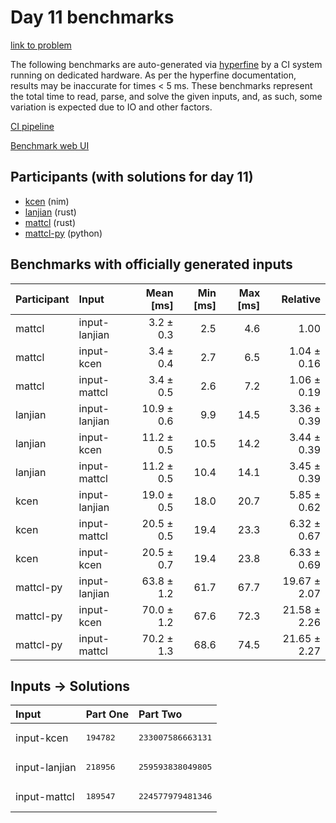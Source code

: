 # Day 11 benchmarks

[link to problem](https://adventofcode.com/2024/day/11)

The following benchmarks are auto-generated via
[hyperfine](https://github.com/sharkdp/hyperfine) by a CI system running on
dedicated hardware. As per the hyperfine documentation, results may be
inaccurate for times < 5 ms. These benchmarks represent the total time to read,
parse, and solve the given inputs, and, as such, some variation is expected due
to IO and other factors.

[CI pipeline](http://ci.papercode.net:8080/teams/main/pipelines/aoc2024)

[Benchmark web UI](https://aoc.ancalagon.black)


## Participants (with solutions for day 11)

- [kcen](https://github.com/kcen/aoc2024) (nim)
- [lanjian](https://github.com/lanjian/aoc-2024) (rust)
- [mattcl](https://github.com/mattcl/aoc2024) (rust)
- [mattcl-py](https://github.com/mattcl/aoc2024-py) (python)


## Benchmarks with officially generated inputs

| Participant | Input | Mean [ms] | Min [ms] | Max [ms] | Relative |
|:---|:---|---:|---:|---:|---:|
| mattcl | input-lanjian | 3.2 ± 0.3 | 2.5 | 4.6 | 1.00 |
| mattcl | input-kcen | 3.4 ± 0.4 | 2.7 | 6.5 | 1.04 ± 0.16 |
| mattcl | input-mattcl | 3.4 ± 0.5 | 2.6 | 7.2 | 1.06 ± 0.19 |
| lanjian | input-lanjian | 10.9 ± 0.6 | 9.9 | 14.5 | 3.36 ± 0.39 |
| lanjian | input-kcen | 11.2 ± 0.5 | 10.5 | 14.2 | 3.44 ± 0.39 |
| lanjian | input-mattcl | 11.2 ± 0.5 | 10.4 | 14.1 | 3.45 ± 0.39 |
| kcen | input-lanjian | 19.0 ± 0.5 | 18.0 | 20.7 | 5.85 ± 0.62 |
| kcen | input-mattcl | 20.5 ± 0.5 | 19.4 | 23.3 | 6.32 ± 0.67 |
| kcen | input-kcen | 20.5 ± 0.7 | 19.4 | 23.8 | 6.33 ± 0.69 |
| mattcl-py | input-lanjian | 63.8 ± 1.2 | 61.7 | 67.7 | 19.67 ± 2.07 |
| mattcl-py | input-kcen | 70.0 ± 1.2 | 67.6 | 72.3 | 21.58 ± 2.26 |
| mattcl-py | input-mattcl | 70.2 ± 1.3 | 68.6 | 74.5 | 21.65 ± 2.27 |


## Inputs -> Solutions

| Input | Part One | Part Two |
|:---|:---|:---|
|input-kcen|<pre>194782</pre>|<pre>233007586663131</pre>|
|input-lanjian|<pre>218956</pre>|<pre>259593838049805</pre>|
|input-mattcl|<pre>189547</pre>|<pre>224577979481346</pre>|